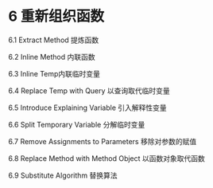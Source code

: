 # 6 重新组织函数

6.1 Extract Method 提炼函数

6.2 Inline Method 内联函数

6.3 Inline Temp内联临时变量

6.4 Replace Temp with Query 以查询取代临时变量

6.5 Introduce Explaining Variable 引入解释性变量

6.6 Split Temporary Variable 分解临时变量

6.7 Remove Assignments to Parameters 移除对参数的赋值

6.8 Replace Method with Method Object 以函数对象取代函数

6.9 Substitute Algorithm 替换算法